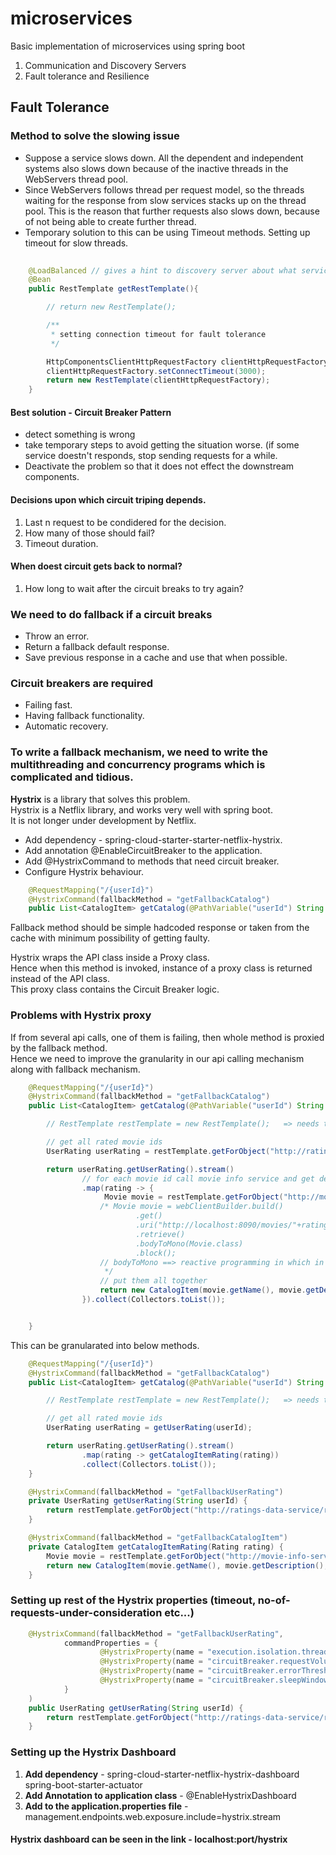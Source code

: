 # microservices
Basic implementation of microservices using spring boot

1. Communication and Discovery Servers
2. Fault tolerance and Resilience


## Fault Tolerance

### Method to solve the slowing issue

* Suppose a service slows down.
All the dependent and independent systems also slows down because of the inactive threads in the WebServers thread pool.
* Since WebServers follows thread per request model, so the threads waiting for the response from slow services stacks up on the thread pool.
This is the reason that further requests also slows down, because of not being able to create further thread.
* Temporary solution to this can be using Timeout methods. Setting up timeout for slow threads.

```java
	
	@LoadBalanced // gives a hint to discovery server about what service is to be called
	@Bean
	public RestTemplate getRestTemplate(){

		// return new RestTemplate();

		/**
		 * setting connection timeout for fault tolerance
		 */

		HttpComponentsClientHttpRequestFactory clientHttpRequestFactory = new HttpComponentsClientHttpRequestFactory();
		clientHttpRequestFactory.setConnectTimeout(3000);
		return new RestTemplate(clientHttpRequestFactory);
	}
```

#### Best solution - **Circuit Breaker Pattern** 
* detect something is wrong
* take temporary steps to avoid getting the situation worse. (if some service doestn't responds, stop sending requests for a while.
* Deactivate the problem so that it does not effect the downstream components.

#### Decisions upon which circuit triping depends.
1. Last n request to be condidered for the decision.
2. How many of those should fail?
3. Timeout duration.

#### When doest circuit gets back to normal?
1. How long to wait after the circuit breaks to try again?

### We need to do fallback if a circuit breaks
* Throw an error.
* Return a fallback default response.
* Save previous response in a cache and use that when possible.

### Circuit breakers are required
* Failing fast.
* Having fallback functionality.
* Automatic recovery.

### To write a fallback mechanism, we need to write the multithreading and concurrency programs which is complicated and tidious. 
**Hystrix** is a library that solves this problem.  
Hystrix is a Netflix library, and works very well with spring boot.  
It is not longer under development by Netflix.  

* Add dependency - spring-cloud-starter-starter-netflix-hystrix.  
* Add annotation @EnableCircuitBreaker to the application.  
* Add @HystrixCommand to methods that need circuit breaker.  
* Configure Hystrix behaviour.

```java
    @RequestMapping("/{userId}")
    @HystrixCommand(fallbackMethod = "getFallbackCatalog")
    public List<CatalogItem> getCatalog(@PathVariable("userId") String userId){}
```

Fallback method should be simple hadcoded response or taken from the cache with minimum possibility of getting faulty.  

Hystrix wraps the API class inside a Proxy class.   
Hence when this method is invoked, instance of a proxy class is returned instead of the API class.  
This proxy class contains the Circuit Breaker logic.  

### Problems with Hystrix proxy
If from several api calls, one of them is failing, then whole method is proxied by the fallback method.  
Hence we need to improve the  granularity in our api calling mechanism along with fallback mechanism.  

```java
    @RequestMapping("/{userId}")
    @HystrixCommand(fallbackMethod = "getFallbackCatalog")
    public List<CatalogItem> getCatalog(@PathVariable("userId") String userId){

        // RestTemplate restTemplate = new RestTemplate();   => needs to be created as a bean and do the dependency injection

        // get all rated movie ids
        UserRating userRating = restTemplate.getForObject("http://ratings-data-service/ratingsdata/users/"+userId, UserRating.class);

        return userRating.getUserRating().stream()
                // for each movie id call movie info service and get details
                .map(rating -> {
                     Movie movie = restTemplate.getForObject("http://movie-info-service/movies/"+rating.getMovieId(), Movie.class);
                    /* Movie movie = webClientBuilder.build()
                            .get()
                            .uri("http://localhost:8090/movies/"+rating.getMovieId())
                            .retrieve()
                            .bodyToMono(Movie.class)
                            .block();
                    // bodyToMono ==> reactive programming in which in future data is going to be loaded
                     */
                    // put them all together
                    return new CatalogItem(movie.getName(), movie.getDescription(), rating.getRating());
                }).collect(Collectors.toList());


    }
```

This can be granularated into below methods.  

```java
    @RequestMapping("/{userId}")
    @HystrixCommand(fallbackMethod = "getFallbackCatalog")
    public List<CatalogItem> getCatalog(@PathVariable("userId") String userId){

        // RestTemplate restTemplate = new RestTemplate();   => needs to be created as a bean and do the dependency injection

        // get all rated movie ids
        UserRating userRating = getUserRating(userId);

        return userRating.getUserRating().stream()
                .map(rating -> getCatalogItemRating(rating))
                .collect(Collectors.toList());
    }

    @HystrixCommand(fallbackMethod = "getFallbackUserRating")
    private UserRating getUserRating(String userId) {
        return restTemplate.getForObject("http://ratings-data-service/ratingsdata/users/"+userId, UserRating.class);
    }

    @HystrixCommand(fallbackMethod = "getFallbackCatalogItem")
    private CatalogItem getCatalogItemRating(Rating rating) {
        Movie movie = restTemplate.getForObject("http://movie-info-service/movies/"+rating.getMovieId(), Movie.class);
        return new CatalogItem(movie.getName(), movie.getDescription(), rating.getRating());
    }
```
### Setting up rest of the Hystrix properties (timeout, no-of-requests-under-consideration etc...)

```java
    @HystrixCommand(fallbackMethod = "getFallbackUserRating",
            commandProperties = {
                    @HystrixProperty(name = "execution.isolation.thread.timeoutInMilliseconds", value = "2000"),
                    @HystrixProperty(name = "circuitBreaker.requestVolumeThreshold", value = "5"),
                    @HystrixProperty(name = "circuitBreaker.errorThresholdPercentage", value = "50"),
                    @HystrixProperty(name = "circuitBreaker.sleepWindowInMilliseconds", value = "5000")
            }
    )
    public UserRating getUserRating(String userId) {
        return restTemplate.getForObject("http://ratings-data-service/ratingsdata/users/"+userId, UserRating.class);
    }
```

### Setting up the Hystrix Dashboard

1. **Add dependency** - spring-cloud-starter-netflix-hystrix-dashboard
		   spring-boot-starter-actuator
2. **Add Annotation to application class** - @EnableHystrixDashboard
3. **Add to the application.properties file** - management.endpoints.web.exposure.include=hystrix.stream

#### Hystrix dashboard can be seen in the link - localhost:port/hystrix


  
